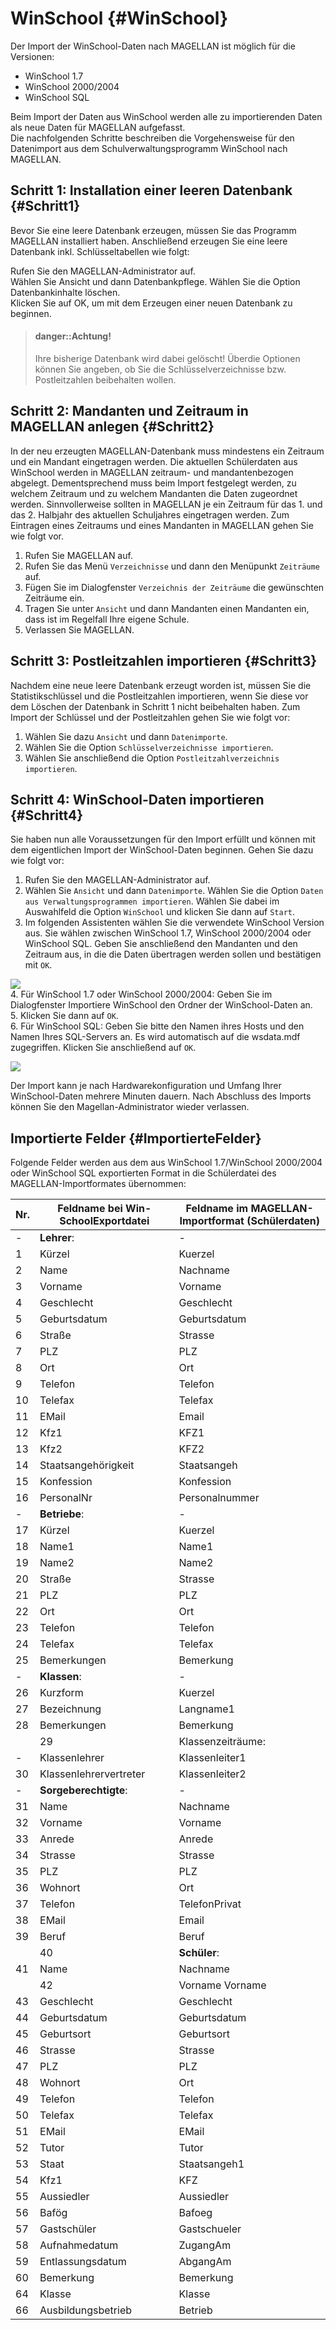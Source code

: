 # WinSchool {#WinSchool}

Der Import der WinSchool-Daten nach MAGELLAN ist möglich für die Versionen:

* WinSchool 1.7
* WinSchool 2000/2004 
* WinSchool SQL

Beim Import der Daten aus WinSchool werden alle zu importierenden Daten als neue Daten für MAGELLAN aufgefasst.   
Die nachfolgenden Schritte beschreiben die Vorgehensweise für den Datenimport aus dem Schulverwaltungsprogramm WinSchool nach MAGELLAN.

## Schritt 1: Installation einer leeren Datenbank {#Schritt1}

Bevor Sie eine leere Datenbank erzeugen, müssen Sie das Programm MAGELLAN installiert haben. Anschließend erzeugen Sie eine leere Datenbank inkl. Schlüsseltabellen wie folgt:

Rufen Sie den MAGELLAN-Administrator auf.  
Wählen Sie Ansicht und dann Datenbankpflege. Wählen Sie die Option Datenbankinhalte löschen.  
Klicken Sie auf OK, um mit dem Erzeugen einer neuen Datenbank zu beginnen.

> #### danger::Achtung!
>
> Ihre bisherige Datenbank wird dabei gelöscht! Überdie Optionen können Sie angeben, ob Sie die Schlüsselverzeichnisse bzw. Postleitzahlen beibehalten wollen.

## Schritt 2: Mandanten und Zeitraum in MAGELLAN anlegen {#Schritt2}

In der neu erzeugten MAGELLAN-Datenbank muss mindestens ein Zeitraum und ein Mandant eingetragen werden. Die aktuellen Schülerdaten aus WinSchool werden in MAGELLAN zeitraum- und mandantenbezogen abgelegt. Dementsprechend muss beim Import festgelegt werden, zu welchem Zeitraum  und zu welchem Mandanten die Daten zugeordnet werden. Sinnvollerweise sollten in MAGELLAN je ein Zeitraum für das 1. und das 2. Halbjahr des aktuellen Schuljahres eingetragen werden. Zum Eintragen eines Zeitraums und eines Mandanten in MAGELLAN gehen Sie wie folgt vor.

1. Rufen Sie MAGELLAN auf.
2. Rufen Sie das Menü `Verzeichnisse` und dann den Menüpunkt `Zeiträume` auf.
3. Fügen Sie im Dialogfenster `Verzeichnis der Zeiträume` die gewünschten Zeiträume ein.
4. Tragen Sie unter `Ansicht` und dann Mandanten einen Mandanten ein, dass ist im Regelfall Ihre eigene Schule.
5. Verlassen Sie MAGELLAN.

## Schritt 3: Postleitzahlen importieren {#Schritt3}

Nachdem eine neue leere Datenbank erzeugt worden ist, müssen Sie die Statistikschlüssel und die Postleitzahlen importieren, wenn Sie diese vor dem Löschen der Datenbank in Schritt 1 nicht beibehalten haben. Zum Import der Schlüssel und der Postleitzahlen gehen Sie wie folgt vor:  

1.    Wählen Sie dazu `Ansicht` und dann `Datenimporte`.   
2.    Wählen Sie die Option `Schlüsselverzeichnisse importieren`.  
3.    Wählen Sie anschließend die Option `Postleitzahlverzeichnis importieren`.

## Schritt 4: WinSchool-Daten importieren {#Schritt4}

Sie haben nun alle Voraussetzungen für den Import erfüllt und können mit dem eigentlichen Import der WinSchool-Daten beginnen. Gehen Sie dazu wie folgt vor:  

1. Rufen Sie den MAGELLAN-Administrator auf.  
2. Wählen Sie `Ansicht` und dann `Datenimporte`. Wählen Sie die Option `Daten aus Verwaltungsprogrammen importieren`. Wählen Sie dabei im Auswahlfeld die Option `WinSchool` und klicken Sie dann auf `Start`.  
3. Im folgenden Assistenten wählen Sie die verwendete WinSchool Version aus. Sie wählen zwischen WinSchool 1.7, WinSchool 2000/2004 oder WinSchool SQL. Geben Sie anschließend den Mandanten und den Zeitraum aus, in die die Daten übertragen werden sollen und bestätigen mit `OK`.

![](sshot-8.png)  
4. Für WinSchool 1.7 oder WinSchool 2000/2004: Geben Sie im Dialogfenster Importiere WinSchool den Ordner der WinSchool-Daten an.   
5. Klicken Sie dann auf `OK`.  
6. Für WinSchool SQL: Geben Sie bitte den Namen ihres Hosts und den Namen Ihres SQL-Servers an. Es wird automatisch auf die wsdata.mdf zugegriffen. Klicken Sie anschließend auf `OK`.

![](sshot-9.png)

Der Import kann je nach Hardwarekonfiguration und Umfang Ihrer WinSchool-Daten mehrere Minuten dauern. Nach Abschluss des Imports können Sie den Magellan-Administrator wieder verlassen.

## Importierte Felder {#ImportierteFelder}

Folgende Felder werden aus dem aus WinSchool 1.7/WinSchool 2000/2004 oder WinSchool SQL exportierten Format in die Schülerdatei des MAGELLAN-Importformates übernommen:

| Nr. | Feldname bei Win-SchoolExportdatei | Feldname im MAGELLAN-Importformat \(Schülerdaten\) |
| --- | --- | --- |
| - | **Lehrer**: | - |
| 1 | Kürzel | Kuerzel |
| 2 | Name | Nachname |
| 3 | Vorname | Vorname |
| 4 | Geschlecht | Geschlecht |
| 5 | Geburtsdatum | Geburtsdatum |
| 6 | Straße | Strasse |
| 7 | PLZ | PLZ |
| 8 | Ort | Ort |
| 9 | Telefon | Telefon |
| 10 | Telefax | Telefax |
| 11 | EMail | Email |
| 12 | Kfz1 | KFZ1 |
| 13 | Kfz2 | KFZ2 |
| 14 | Staatsangehörigkeit | Staatsangeh |
| 15 | Konfession | Konfession |
| 16 | PersonalNr | Personalnummer |
| - | **Betriebe**: | - |
| 17 | Kürzel | Kuerzel |
| 18 | Name1 | Name1 |
| 19 | Name2 | Name2 |
| 20 | Straße | Strasse |
| 21 | PLZ | PLZ |
| 22 | Ort | Ort |
| 23 | Telefon | Telefon |
| 24 | Telefax | Telefax |
| 25 | Bemerkungen | Bemerkung |
| - | **Klassen**: | - |
| 26 | Kurzform | Kuerzel |
| 27 | Bezeichnung | Langname1 |
| 28 | Bemerkungen | Bemerkung |
|  | 29 | Klassenzeiträume: |
| - | Klassenlehrer | Klassenleiter1 |
| 30 | Klassenlehrervertreter | Klassenleiter2 |
| - | **Sorgeberechtigte**: | - |
| 31 | Name | Nachname |
| 32 | Vorname | Vorname |
| 33 | Anrede | Anrede |
| 34 | Strasse | Strasse |
| 35 | PLZ | PLZ |
| 36 | Wohnort | Ort |
| 37 | Telefon | TelefonPrivat |
| 38 | EMail | Email |
| 39 | Beruf | Beruf |
|  | 40 | **Schüler**: |
| 41 | Name | Nachname |
|  | 42 | Vorname    Vorname |
| 43 | Geschlecht | Geschlecht |
| 44 | Geburtsdatum | Geburtsdatum |
| 45 | Geburtsort | Geburtsort |
| 46 | Strasse | Strasse |
| 47 | PLZ | PLZ |
| 48 | Wohnort | Ort |
| 49 | Telefon | Telefon |
| 50 | Telefax | Telefax |
| 51 | EMail | EMail |
| 52 | Tutor | Tutor |
| 53 | Staat | Staatsangeh1 |
| 54 | Kfz1 | KFZ |
| 55 | Aussiedler | Aussiedler |
| 56 | Bafög | Bafoeg |
| 57 | Gastschüler | Gastschueler |
| 58 | Aufnahmedatum | ZugangAm |
| 59 | Entlassungsdatum | AbgangAm |
| 60 | Bemerkung | Bemerkung |
| 64 | Klasse | Klasse |
| 66 | Ausbildungsbetrieb | Betrieb |



